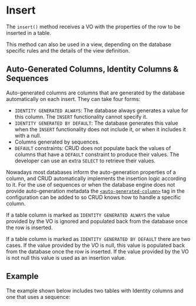 # Insert

The `insert()` method receives a VO with the properties of the row to be inserted in a table.

This method can also be used in a view, depending on the database specific rules and the
details of the view definition.


## Auto-Generated Columns, Identity Columns &amp; Sequences

Auto-generated columns are columns that are generated by the database automatically on each insert.
They can take four forms:

- `IDENTITY GENERATED ALWAYS`: The database always generates a value for this column. The `INSERT`
functionality cannot specify it.
- `IDENTITY GENERATED BY DEFAULT`: The database generates this value when the `INSERT` functionality
does not include it, or when it includes it with a null.
- Columns generated by sequences.
- `DEFAULT` constraints: CRUD does not populate back the values of columns that have a `DEFAULT`
constraint to produce their values. The developer can use an extra `SELECT` to retrieve their values.

Nowadays most databases inform the auto-generation properties of a column, and CRUD automatically 
implements the insertion logic according to it. For the use of sequences or when the database engine
does not provide auto-generation metadata the
[`<auto-generated-column>`](../config/tags/auto-generated-column.md) tag in the configuration can
be added to so CRUD knows how to handle a specific column.

If a table column is marked as `IDENTITY GENERATED ALWAYS` the value provided by the VO is ignored
and populated back from the database once the row is inserted. 

If a table column is marked as `IDENTITY GENERATED BY DEFAULT` there are two cases. If the value
provided by the VO is null, this value is populated back from the database once the row is inserted. If
the value provided by the VO is not null this value is used as an insertion value.


## Example

The example shown below includes two tables with Identity columns and one that uses a sequence:

```sql
```

